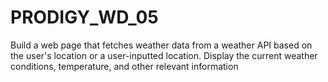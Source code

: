 # PRODIGY_WD_05
 Build a web page that fetches weather data from a weather API based on the user's location or a user-inputted location. Display the current weather conditions, temperature, and other relevant information
